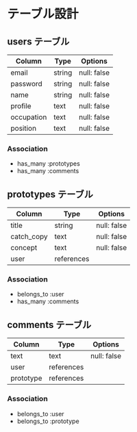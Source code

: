 # テーブル設計

## users テーブル

| Column     | Type    | Options     |
| ---------- | ------- | ------------|
| email      | string  | null: false |
| password   | string  | null: false |
| name       | string  | null: false |
| profile    | text    | null: false |
| occupation | text    | null: false |
| position   | text    | null: false |

### Association

- has_many :prototypes
- has_many :comments


## prototypes テーブル

| Column     | Type       | Options     |
| ---------- | ---------- | ------------|
| title      | string     | null: false |
| catch_copy | text       | null: false |
| concept    | text       | null: false |
| user       | references |             |

### Association

- belongs_to :user
- has_many :comments


## comments テーブル

| Column     | Type       | Options     |
| ---------- | ---------- | ------------|
| text       | text       | null: false |
| user       | references |             |
| prototype  | references |             |


### Association

- belongs_to :user
- belongs_to :prototype